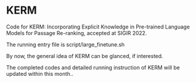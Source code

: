 # KERM

Code for KERM: Incorporating Explicit Knowledge in Pre-trained Language Models for Passage Re-ranking, accepted at SIGIR 2022.

The running entry file is script/large_finetune.sh

By now, the general idea of KERM can be glanced, if interested.

The completed codes and detailed running instruction of KERM will be updated within this month..